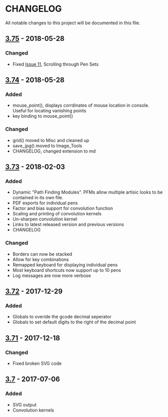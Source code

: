 # CHANGELOG
All notable changes to this project will be documented in this file.


## [3.75] - 2018-05-28
### Changed
- Fixed [Issue 11], Scrolling through Pen Sets

## [3.74] - 2018-05-28
### Added
- mouse_point(), displays corrdinates of mouse location in console.  Useful for locating vanishing points
- key binding to mouse_point()

### Changed
- grid() moved to Misc and cleaned up
- save_jpg() moved to Image_Tools
- CHANGELOG, changed extension to md

## [3.73] - 2018-02-03
### Added
- Dynamic "Path Finding Modules".  PFMs allow multiple artisic looks to be contained in its own file.
- PDF exports for individual pens
- Factor and bias support for convolution function
- Scaling and printing of convolution kernels
- Un-sharpen convolution kernel
- Links to latest released version and previous versions
- CHANGELOG

### Changed
- Borders can now be stacked
- Allow for <ctrl> key combinations
- Remapped keyboard for displaying individual pens
- Most keyboard shortcuts now support up to 10 pens
- Log messages are now more verbose

## [3.72] - 2017-12-29
### Added
- Globals to overide the gcode decimal seperator
- Globals to set default digits to the right of the decimal point

## [3.71] - 2017-12-18
### Changed
- Fixed broken SVG code

## [3.7] - 2017-07-06
### Added
- SVG output
- Convolution kernels


[3.75]: https://github.com/Scott-Cooper/Drawbot_image_to_gcode_v2
[3.74]: https://github.com/Scott-Cooper/Drawbot_image_to_gcode_v2/commit/84f89ac1054614d241441854ea3942132c8431d0
[3.73]: https://github.com/Scott-Cooper/Drawbot_image_to_gcode_v2/commit/cea99bc4cd202536dc673f24f5344cc2b33f9265
[3.72]: https://github.com/Scott-Cooper/Drawbot_image_to_gcode_v2/commit/7741fda62995b3497900286f0296238262a57900
[3.71]: https://github.com/Scott-Cooper/Drawbot_image_to_gcode_v2/commit/a6339b3f1348de656c0e866cfe2e9a3ed121a58c
[3.7]: https://github.com/Scott-Cooper/Drawbot_image_to_gcode_v2/commit/6361bc68d49ddc13d31e605b74a9163f98086a66

[Issue 11]: https://github.com/Scott-Cooper/Drawbot_image_to_gcode_v2/issues/11